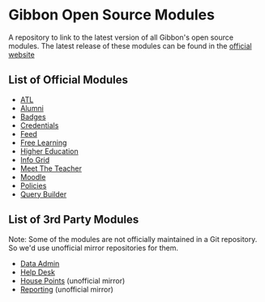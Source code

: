# Gibbon Open Source Modules

A repository to link to the latest version of all
Gibbon's open source modules. The latest release
of these modules can be found in the
[official website](https://gibbonedu.org/extend/)

## List of Official Modules

* [ATL](https://github.com/GibbonEdu/module-ATL)
* [Alumni](https://github.com/GibbonEdu/module-alumni)
* [Badges](https://github.com/GibbonEdu/module-badges)
* [Credentials](https://github.com/GibbonEdu/module-credentials)
* [Feed](https://github.com/GibbonEdu/module-feed)
* [Free Learning](https://github.com/GibbonEdu/module-freeLearning)
* [Higher Education](https://github.com/GibbonEdu/module-higherEducation)
* [Info Grid](https://github.com/GibbonEdu/module-infoGrid)
* [Meet The Teacher](https://github.com/GibbonEdu/module-meetTheTeacher)
* [Moodle](https://github.com/GibbonEdu/module-moodle)
* [Policies](https://github.com/GibbonEdu/module-policies)
* [Query Builder](https://github.com/GibbonEdu/module-queryBuilder)

## List of 3rd Party Modules

Note: Some of the modules are not officially maintained in a Git
repository. So we'd use unofficial mirror repositories for them.

* [Data Admin](https://github.com/SKuipers/module-dataAdmin)
* [Help Desk](https://github.com/raynichc/helpdesk)
* [House Points](https://github.com/SKuipers/gibbon-house-points) (unofficial mirror)
* [Reporting](https://github.com/yookoala/GibbonEduReporting) (unofficial mirror)
